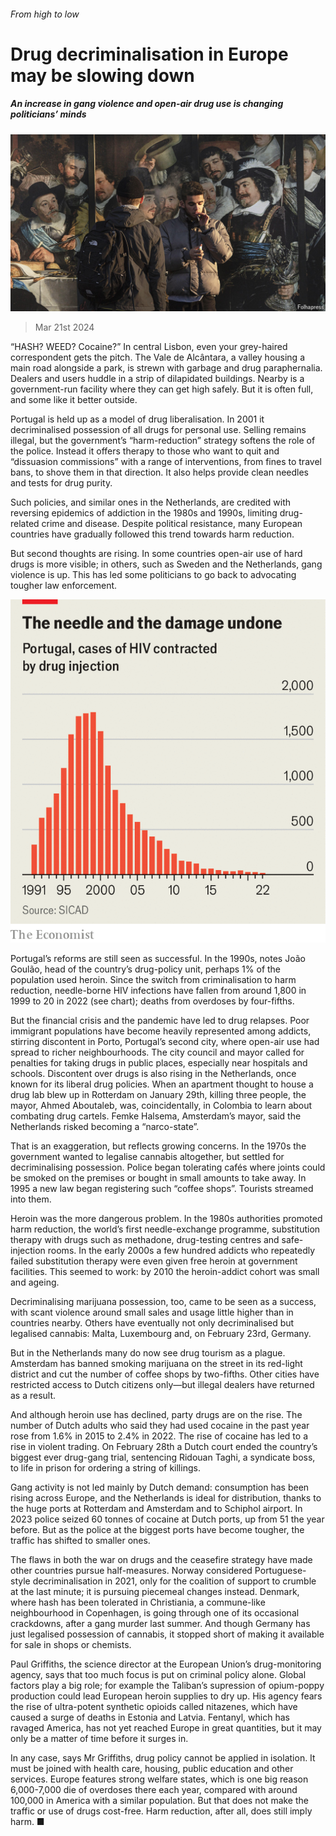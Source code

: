 ###### From high to low

# Drug decriminalisation in Europe may be slowing down 

##### An increase in gang violence and open-air drug use is changing politicians’ minds 

![image](images/20240323_EUP001.jpg) 

> Mar 21st 2024 

“HASH? WEED? Cocaine?” In central Lisbon, even your grey-haired correspondent gets the pitch. The Vale de Alcântara, a valley housing a main road alongside a park, is strewn with garbage and drug paraphernalia. Dealers and users huddle in a strip of dilapidated buildings. Nearby is a government-run facility where they can get high safely. But it is often full, and some like it better outside.

Portugal is held up as a model of drug liberalisation. In 2001 it decriminalised possession of all drugs for personal use. Selling remains illegal, but the government’s “harm-reduction” strategy softens the role of the police. Instead it offers therapy to those who want to quit and “dissuasion commissions” with a range of interventions, from fines to travel bans, to shove them in that direction. It also helps provide clean needles and tests for drug purity.

Such policies, and similar ones in the Netherlands, are credited with reversing epidemics of addiction in the 1980s and 1990s, limiting drug-related crime and disease. Despite political resistance, many European countries have gradually followed this trend towards harm reduction.

But second thoughts are rising. In some countries open-air use of hard drugs is more visible; in others, such as Sweden and the Netherlands, gang violence is up. This has led some politicians to go back to advocating tougher law enforcement.

![image](images/20240323_EUC875.png) 


Portugal’s reforms are still seen as successful. In the 1990s, notes João Goulão, head of the country’s drug-policy unit, perhaps 1% of the population used heroin. Since the switch from criminalisation to harm reduction, needle-borne HIV infections have fallen from around 1,800 in 1999 to 20 in 2022 (see chart); deaths from overdoses by four-fifths. 

But the financial crisis and the pandemic have led to drug relapses. Poor immigrant populations have become heavily represented among addicts, stirring discontent in Porto, Portugal’s second city, where open-air use had spread to richer neighbourhoods. The city council and mayor called for penalties for taking drugs in public places, especially near hospitals and schools. Discontent over drugs is also rising in the Netherlands, once known for its liberal drug policies. When an apartment thought to house a drug lab blew up in Rotterdam on January 29th, killing three people, the mayor, Ahmed Aboutaleb, was, coincidentally, in Colombia to learn about combating drug cartels. Femke Halsema, Amsterdam’s mayor, said the Netherlands risked becoming a “narco-state”.

That is an exaggeration, but reflects growing concerns. In the 1970s the government wanted to legalise cannabis altogether, but settled for decriminalising possession. Police began tolerating cafés where joints could be smoked on the premises or bought in small amounts to take away. In 1995 a new law began registering such “coffee shops”. Tourists streamed into them. 

Heroin was the more dangerous problem. In the 1980s authorities promoted harm reduction, the world’s first needle-exchange programme, substitution therapy with drugs such as methadone, drug-testing centres and safe-injection rooms. In the early 2000s a few hundred addicts who repeatedly failed substitution therapy were even given free heroin at government facilities. This seemed to work: by 2010 the heroin-addict cohort was small and ageing. 

Decriminalising marijuana possession, too, came to be seen as a success, with scant violence around small sales and usage little higher than in countries nearby. Others have eventually not only decriminalised but legalised cannabis: Malta, Luxembourg and, on February 23rd, Germany.

But in the Netherlands many do now see drug tourism as a plague. Amsterdam has banned smoking marijuana on the street in its red-light district and cut the number of coffee shops by two-fifths. Other cities have restricted access to Dutch citizens only—but illegal dealers have returned as a result.

And although heroin use has declined, party drugs are on the rise. The number of Dutch adults who said they had used cocaine in the past year rose from 1.6% in 2015 to 2.4% in 2022. The rise of cocaine has led to a rise in violent trading. On February 28th a Dutch court ended the country’s biggest ever drug-gang trial, sentencing Ridouan Taghi, a syndicate boss, to life in prison for ordering a string of killings. 

Gang activity is not led mainly by Dutch demand: consumption has been rising across Europe, and the Netherlands is ideal for distribution, thanks to the huge ports at Rotterdam and Amsterdam and to Schiphol airport. In 2023 police seized 60 tonnes of cocaine at Dutch ports, up from 51 the year before. But as the police at the biggest ports have become tougher, the traffic has shifted to smaller ones.

The flaws in both the war on drugs and the ceasefire strategy have made other countries pursue half-measures. Norway considered Portuguese-style decriminalisation in 2021, only for the coalition of support to crumble at the last minute; it is pursuing piecemeal changes instead. Denmark, where hash has been tolerated in Christiania, a commune-like neighbourhood in Copenhagen, is going through one of its occasional crackdowns, after a gang murder last summer. And though Germany has just legalised possession of cannabis, it stopped short of making it available for sale in shops or chemists. 

Paul Griffiths, the science director at the European Union’s drug-monitoring agency, says that too much focus is put on criminal policy alone. Global factors play a big role; for example the Taliban’s supression of opium-poppy production could lead European heroin supplies to dry up. His agency fears the rise of ultra-potent synthetic opioids called nitazenes, which have caused a surge of deaths in Estonia and Latvia. Fentanyl, which has ravaged America, has not yet reached Europe in great quantities, but it may only be a matter of time before it surges in.

In any case, says Mr Griffiths, drug policy cannot be applied in isolation. It must be joined with health care, housing, public education and other services. Europe features strong welfare states, which is one big reason 6,000-7,000 die of overdoses there each year, compared with around 100,000 in America with a similar population. But that does not make the traffic or use of drugs cost-free. Harm reduction, after all, does still imply harm. ■


